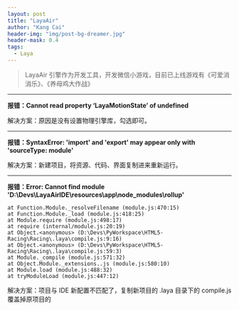 ```yaml
---
layout: post
title: "LayaAir"
author: "Kang Cai"
header-img: "img/post-bg-dreamer.jpg"
header-mask: 0.4
tags:
  - Laya
---
```


> LayaAir 引擎作为开发工具，开发微信小游戏，目前已上线游戏有《可爱消消乐》、《养母鸡大作战》

---

**报错：Cannot read property ‘LayaMotionState’ of undefined**

解决方案：原因是没有设置物理引擎库，勾选即可。

---

**报错：SyntaxError: 'import' and 'export' may appear only with 'sourceType: module'**

解决方案：新建项目，将资源、代码、界面复制进来重新运行。

---

**报错：Error: Cannot find module 'D:\Devs\LayaAirIDE\resources\app\node_modules\rollup'**

```
at Function.Module._resolveFilename (module.js:470:15)
at Function.Module._load (module.js:418:25)
at Module.require (module.js:498:17)
at require (internal/module.js:20:19)
at Object.<anonymous> (D:\Devs\PyWorkspace\HTML5-Racing\Racing\.laya\compile.js:9:16)
at Object.<anonymous> (D:\Devs\PyWorkspace\HTML5-Racing\Racing\.laya\compile.js:59:3)
at Module._compile (module.js:571:32)
at Object.Module._extensions..js (module.js:580:10)
at Module.load (module.js:488:32)
at tryModuleLoad (module.js:447:12)
```

解决方案：项目与 IDE 新配置不匹配了，复制新项目的 .laya 目录下的 compile.js 覆盖掉原项目的